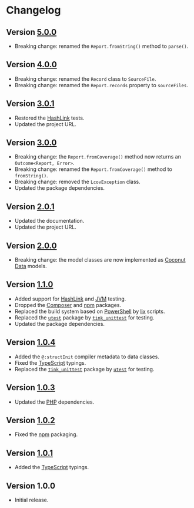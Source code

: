 # Changelog

## Version [5.0.0](https://github.com/cedx/lcov.hx/compare/v4.0.0...v5.0.0)
- Breaking change: renamed the `Report.fromString()` method to `parse()`.

## Version [4.0.0](https://github.com/cedx/lcov.hx/compare/v3.0.1...v4.0.0)
- Breaking change: renamed the `Record` class to `SourceFile`.
- Breaking change: renamed the `Report.records` property to `sourceFiles`.

## Version [3.0.1](https://github.com/cedx/lcov.hx/compare/v3.0.0...v3.0.1)
- Restored the [HashLink](https://hashlink.haxe.org) tests.
- Updated the project URL.

## Version [3.0.0](https://github.com/cedx/lcov.hx/compare/v2.0.1...v3.0.0)
- Breaking change: the `Report.fromCoverage()` method now returns an `Outcome<Report, Error>`.
- Breaking change: renamed the `Report.fromCoverage()` method to `fromString()`.
- Breaking change: removed the `LcovException` class.
- Updated the package dependencies.

## Version [2.0.1](https://github.com/cedx/lcov.hx/compare/v2.0.0...v2.0.1)
- Updated the documentation.
- Updated the project URL.

## Version [2.0.0](https://github.com/cedx/lcov.hx/compare/v1.1.0...v2.0.0)
- Breaking change: the model classes are now implemented as [Coconut Data](https://github.com/MVCoconut/coconut.data) models.

## Version [1.1.0](https://github.com/cedx/lcov.hx/compare/v1.0.4...v1.1.0)
- Added support for [HashLink](https://hashlink.haxe.org) and [JVM](https://www.java.com) testing.
- Dropped the [Composer](https://getcomposer.org) and [npm](https://www.npmjs.com) packages.
- Replaced the build system based on [PowerShell](https://docs.microsoft.com/en-us/powershell) by [lix](https://github.com/lix-pm/lix.client) scripts.
- Replaced the [`utest`](https://lib.haxe.org/p/utest) package by [`tink_unittest`](https://lib.haxe.org/p/tink_unittest) for testing.
- Updated the package dependencies.

## Version [1.0.4](https://github.com/cedx/lcov.hx/compare/v1.0.3...v1.0.4)
- Added the `@:structInit` compiler metadata to data classes.
- Fixed the [TypeScript](https://www.typescriptlang.org) typings.
- Replaced the [`tink_unittest`](https://lib.haxe.org/p/tink_unittest) package by [`utest`](https://lib.haxe.org/p/utest) for testing.

## Version [1.0.3](https://github.com/cedx/lcov.hx/compare/v1.0.2...v1.0.3)
- Updated the [PHP](https://www.php.net) dependencies.

## Version [1.0.2](https://github.com/cedx/lcov.hx/compare/v1.0.1...v1.0.2)
- Fixed the [npm](https://www.npmjs.com) packaging.

## Version [1.0.1](https://github.com/cedx/lcov.hx/compare/v1.0.0...v1.0.1)
- Added the [TypeScript](https://www.typescriptlang.org) typings.

## Version 1.0.0
- Initial release.
